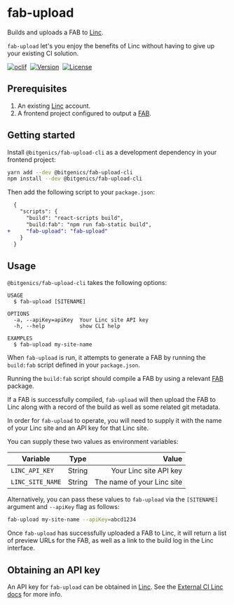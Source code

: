 # fab-upload

Builds and uploads a FAB to [Linc](https://linc.sh/).

`fab-upload` let's you enjoy the benefits of Linc without having to give up your existing CI solution.

[![oclif](https://img.shields.io/badge/cli-oclif-brightgreen.svg)](https://oclif.io)&nbsp;
[![Version](https://img.shields.io/npm/v/@bitgenics/fab-upload-cli.svg)](https://npmjs.org/package/@bitgenics/fab-upload-cli)&nbsp;
[![License](https://img.shields.io/npm/l/@bitgenics/fab-upload-cli.svg)](https://github.com/bitgenics/fab-upload-cli/blob/master/package.json)&nbsp;

## Prerequisites

1. An existing [Linc](https://linc.sh/) account.
2. A frontend project configured to output a [FAB](https://fab.dev/).

## Getting started

Install `@bitgenics/fab-upload-cli` as a development dependency in your frontend project:

```bash
yarn add --dev @bitgenics/fab-upload-cli
npm install --dev @bitgenics/fab-upload-cli
```

Then add the following script to your `package.json`:

```diff
  {
    "scripts": {
      "build": "react-scripts build",
      "build:fab": "npm run fab-static build",
+     "fab-upload": "fab-upload"
    }
  }
```

## Usage

`@bitgenics/fab-upload-cli` takes the following options:

```
USAGE
  $ fab-upload [SITENAME]

OPTIONS
  -a, --apiKey=apiKey  Your Linc site API key
  -h, --help           show CLI help

EXAMPLES
  $ fab-upload my-site-name
```

When `fab-upload` is run, it attempts to generate a FAB by running the `build:fab` script defined in your `package.json`.

Running the `build:fab` script should compile a FAB by using a relevant [FAB](https://fab.dev/) package.

If a FAB is successfully compiled, `fab-upload` will then upload the FAB to Linc along with a record of the build as well as some related git metadata.

In order for `fab-upload` to operate, you will need to supply it with the name of your Linc site and an API key for that Linc site.

You can supply these two values as environment variables:

| Variable         |  Type  |                      Value |
| ---------------- | :----: | -------------------------: |
| `LINC_API_KEY`   | String |     Your Linc site API key |
| `LINC_SITE_NAME` | String | The name of your Linc site |

Alternatively, you can pass these values to `fab-upload` via the `[SITENAME]` argument and `--apiKey` flag as follows:

```bash
fab-upload my-site-name --apiKey=abcd1234
```

Once `fab-upload` has successfully uploaded a FAB to Linc, it will return a list of preview URLs for the FAB, as well as a link to the build log in the Linc interface.

## Obtaining an API key

An API key for `fab-upload` can be obtained in [Linc](https://app.linc.sh/). See the [External CI Linc docs](https://linc.sh/docs/using-external-ci-with-linc) for more info.
